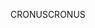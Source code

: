 <span data-ttu-id="6fac5-101">CRONUS</span><span class="sxs-lookup"><span data-stu-id="6fac5-101">CRONUS</span></span>